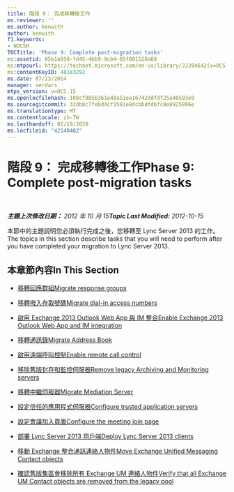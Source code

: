 ```yaml
---
title: 階段 9： 完成移轉後工作
ms.reviewer: ''
ms.author: kenwith
author: kenwith
f1.keywords:
- NOCSH
TOCTitle: 'Phase 9: Complete post-migration tasks'
ms:assetid: 05b1a858-fd45-4bb9-9cb4-05f001528a88
ms:mtpsurl: https://technet.microsoft.com/en-us/library/JJ204642(v=OCS.15)
ms:contentKeyID: 48183292
ms.date: 07/23/2014
manager: serdars
mtps_version: v=OCS.15
ms.openlocfilehash: 108cf9b5b361e48a51ee16742ddfdf25a48593e9
ms.sourcegitcommit: 33db8c7febd4cf1591e8dcbbdfd6fc8e8925896e
ms.translationtype: MT
ms.contentlocale: zh-TW
ms.lasthandoff: 02/19/2020
ms.locfileid: "42148402"
---
```

<div data-xmlns="http://www.w3.org/1999/xhtml">

<div class="topic" data-xmlns="http://www.w3.org/1999/xhtml" data-msxsl="urn:schemas-microsoft-com:xslt" data-cs="http://msdn.microsoft.com/">

<div data-asp="https://msdn2.microsoft.com/asp">

# <a name="phase-9-complete-post-migration-tasks"></a><span data-ttu-id="4f7e2-102">階段 9： 完成移轉後工作</span><span class="sxs-lookup"><span data-stu-id="4f7e2-102">Phase 9: Complete post-migration tasks</span></span>

</div>

<div id="mainSection">

<div id="mainBody">

<span> </span>

<span data-ttu-id="4f7e2-103">_**主題上次修改日期：** 2012 年 10 月 15_</span><span class="sxs-lookup"><span data-stu-id="4f7e2-103">_**Topic Last Modified:** 2012-10-15_</span></span>

<span data-ttu-id="4f7e2-104">本節中的主題說明您必須執行完成之後，您移轉至 Lync Server 2013 的工作。</span><span class="sxs-lookup"><span data-stu-id="4f7e2-104">The topics in this section describe tasks that you will need to perform after you have completed your migration to Lync Server 2013.</span></span>

<div>

## <a name="in-this-section"></a><span data-ttu-id="4f7e2-105">本章節內容</span><span class="sxs-lookup"><span data-stu-id="4f7e2-105">In This Section</span></span>

  - [<span data-ttu-id="4f7e2-106">移轉回應群組</span><span class="sxs-lookup"><span data-stu-id="4f7e2-106">Migrate response groups</span></span>](migrate-response-groups_1.md)

  - [<span data-ttu-id="4f7e2-107">移轉撥入存取號碼</span><span class="sxs-lookup"><span data-stu-id="4f7e2-107">Migrate dial-in access numbers</span></span>](migrate-dial-in-access-numbers_1.md)

  - [<span data-ttu-id="4f7e2-108">啟用 Exchange 2013 Outlook Web App 與 IM 整合</span><span class="sxs-lookup"><span data-stu-id="4f7e2-108">Enable Exchange 2013 Outlook Web App and IM integration</span></span>](enable-exchange-2013-outlook-web-app-and-im-integration.md)

  - [<span data-ttu-id="4f7e2-109">移轉通訊錄</span><span class="sxs-lookup"><span data-stu-id="4f7e2-109">Migrate Address Book</span></span>](migrate-address-book_1.md)

  - [<span data-ttu-id="4f7e2-110">啟用遠端呼叫控制</span><span class="sxs-lookup"><span data-stu-id="4f7e2-110">Enable remote call control</span></span>](enable-remote-call-control.md)

  - [<span data-ttu-id="4f7e2-111">移除舊版封存和監控伺服器</span><span class="sxs-lookup"><span data-stu-id="4f7e2-111">Remove legacy Archiving and Monitoring servers</span></span>](remove-legacy-archiving-and-monitoring-servers_1.md)

  - [<span data-ttu-id="4f7e2-112">移轉中繼伺服器</span><span class="sxs-lookup"><span data-stu-id="4f7e2-112">Migrate Mediation Server</span></span>](migrate-mediation-server.md)

  - [<span data-ttu-id="4f7e2-113">設定信任的應用程式伺服器</span><span class="sxs-lookup"><span data-stu-id="4f7e2-113">Configure trusted application servers</span></span>](configure-trusted-application-servers_1.md)

  - [<span data-ttu-id="4f7e2-114">設定會議加入頁面</span><span class="sxs-lookup"><span data-stu-id="4f7e2-114">Configure the meeting join page</span></span>](configure-the-meeting-join-page_1.md)

  - [<span data-ttu-id="4f7e2-115">部署 Lync Server 2013 用戶端</span><span class="sxs-lookup"><span data-stu-id="4f7e2-115">Deploy Lync Server 2013 clients</span></span>](deploy-lync-server-2013-clients_1.md)

  - [<span data-ttu-id="4f7e2-116">移動 Exchange 整合通訊連絡人物件</span><span class="sxs-lookup"><span data-stu-id="4f7e2-116">Move Exchange Unified Messaging Contact objects</span></span>](move-exchange-unified-messaging-contact-objects.md)

  - [<span data-ttu-id="4f7e2-117">確認舊版集區會移除所有 Exchange UM 連絡人物件</span><span class="sxs-lookup"><span data-stu-id="4f7e2-117">Verify that all Exchange UM Contact objects are removed from the legacy pool</span></span>](verify-that-all-exchange-um-contact-objects-are-removed-from-the-legacy-pool.md)

</div>

</div>

<span> </span>

</div>

</div>

</div>

